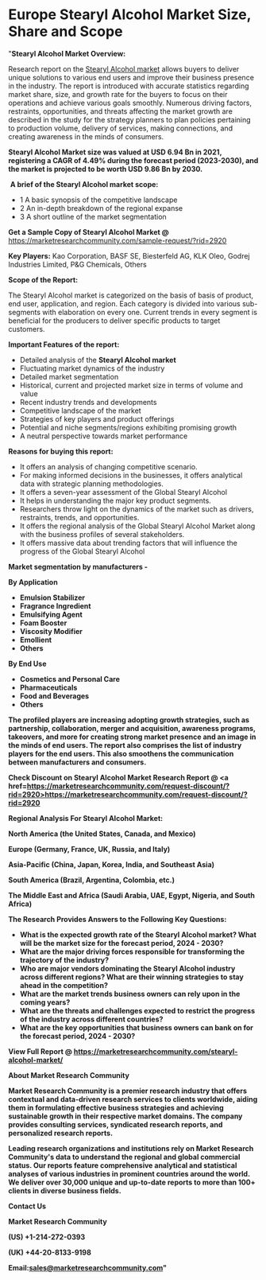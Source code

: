 # Europe Stearyl Alcohol Market Size, Share and Scope
"<strong>Stearyl Alcohol Market Overview:</strong>

Research report on the <a href=https://marketresearchcommunity.com/stearyl-alcohol-market/>Stearyl Alcohol market</a> allows buyers to deliver unique solutions to various end users and improve their business presence in the industry. The report is introduced with accurate statistics regarding market share, size, and growth rate for the buyers to focus on their operations and achieve various goals smoothly. Numerous driving factors, restraints, opportunities, and threats affecting the market growth are described in the study for the strategy planners to plan policies pertaining to production volume, delivery of services, making connections, and creating awareness in the minds of consumers.

<strong>Stearyl Alcohol Market size was valued at USD 6.94 Bn in 2021, registering a CAGR of 4.49% during the forecast period (2023-2030), and the market is projected to be worth USD 9.86 Bn by 2030.</strong>

 <Strong>A brief of the Stearyl Alcohol market scope:</Strong>
<ul>
 <li>1  A basic synopsis of the competitive landscape</li>
 <li>2  An in-depth breakdown of the regional expanse</li>
 <li>3  A short outline of the market segmentation</li>
</ul>
<strong>Get a Sample Copy of Stearyl Alcohol Market @ </b></strong><a href=https://marketresearchcommunity.com/sample-request/?rid=2920><u>https://marketresearchcommunity.com/sample-request/?rid=2920</u></a>

<strong>Key Players:</strong> 
Kao Corporation, BASF SE, Biesterfeld AG, KLK Oleo, Godrej Industries Limited, P&amp;G Chemicals, Others

<strong>Scope of the Report:</strong>

The Stearyl Alcohol market is categorized on the basis of basis of product, end user, application, and region. Each category is divided into various sub-segments with elaboration on every one. Current trends in every segment is beneficial for the producers to deliver specific products to target customers.

<strong><b>Important Features of the report:</b></strong>
<ul>
  <li>Detailed analysis of the <strong><b>Stearyl Alcohol </b></strong><strong><b>market</b></strong></li>
  <li>Fluctuating market dynamics of the industry</li>
  <li>Detailed market segmentation</li>
  <li>Historical, current and projected market size in terms of volume and value</li>
  <li>Recent industry trends and developments</li>
  <li>Competitive landscape of the market</li>
  <li>Strategies of key players and product offerings</li>
  <li>Potential and niche segments/regions exhibiting promising growth</li>
  <li>A neutral perspective towards market performance</li>
</ul>
<strong><b>Reasons for buying this report:</b></strong>
<ul>
  <li>It offers an analysis of changing competitive scenario.</li>
  <li>For making informed decisions in the businesses, it offers analytical data with strategic planning methodologies.</li>
  <li>It offers a seven-year assessment of the Global Stearyl Alcohol</li>
  <li>It helps in understanding the major key product segments.</li>
  <li>Researchers throw light on the dynamics of the market such as drivers, restraints, trends, and opportunities.</li>
  <li>It offers the regional analysis of the Global Stearyl Alcohol Market along with the business profiles of several stakeholders.</li>
  <li>It offers massive data about trending factors that will influence the progress of the Global Stearyl Alcohol</li>
</ul>

<strong>Market segmentation by manufacturers -</strong>


<strong><strong>By Application</strong></h4>
<ul>
 	<li>Emulsion Stabilizer</li>
 	<li>Fragrance Ingredient</li>
 	<li>Emulsifying Agent</li>
 	<li>Foam Booster</li>
 	<li>Viscosity Modifier</li>
 	<li>Emollient</li>
 	<li>Others</li>
</ul>
<strong><strong>By End Use</strong></h4>
<ul>
 	<li>Cosmetics and Personal Care</li>
 	<li>Pharmaceuticals</li>
 	<li>Food and Beverages</li>
 	<li>Others</li>
</ul>

The profiled players are increasing adopting growth strategies, such as partnership, collaboration, merger and acquisition, awareness programs, takeovers, and more for creating strong market presence and an image in the minds of end users. The report also comprises the list of industry players for the end users. This also smoothens the communication between manufacturers and consumers.

<strong><b>Check Discount on Stearyl Alcohol Market Research Report @ </b></strong><a href=https://marketresearchcommunity.com/request-discount/?rid=2920><u>https://marketresearchcommunity.com/request-discount/?rid=2920</u></a>

<strong>Regional Analysis For Stearyl Alcohol Market:</strong>

<strong>North America</strong> (the United States, Canada, and Mexico)

<strong>Europe</strong> (Germany, France, UK, Russia, and Italy)

<strong>Asia-Pacific</strong> (China, Japan, Korea, India, and Southeast Asia)

<strong>South America</strong> (Brazil, Argentina, Colombia, etc.)

<strong>The Middle East and Africa</strong> (Saudi Arabia, UAE, Egypt, Nigeria, and South Africa)

<strong>The Research Provides Answers to the Following Key Questions:</strong>
<ul>
 	<li>What is the expected growth rate of the Stearyl Alcohol market? What will be the market size for the forecast period, 2024 - 2030?</li>
 	<li>What are the major driving forces responsible for transforming the trajectory of the industry?</li>
 	<li>Who are major vendors dominating the Stearyl Alcohol industry across different regions? What are their winning strategies to stay ahead in the competition?</li>
 	<li>What are the market trends business owners can rely upon in the coming years?</li>
 	<li>What are the threats and challenges expected to restrict the progress of the industry across different countries?</li>
 	<li>What are the key opportunities that business owners can bank on for the forecast period, 2024 - 2030?</li>
</ul>

<strong>View Full Report @</strong> <a href=https://marketresearchcommunity.com/stearyl-alcohol-market/>https://marketresearchcommunity.com/stearyl-alcohol-market/</a>

<strong>About Market Research Community</strong>

Market Research Community is a premier research industry that offers contextual and data-driven research services to clients worldwide, aiding them in formulating effective business strategies and achieving sustainable growth in their respective market domains. The company provides consulting services, syndicated research reports, and personalized research reports.

Leading research organizations and institutions rely on Market Research Community's data to understand the regional and global commercial status. Our reports feature comprehensive analytical and statistical analyses of various industries in prominent countries around the world. We deliver over 30,000 unique and up-to-date reports to more than 100+ clients in diverse business fields.

<strong>Contact Us</strong>

<strong>Market Research Community</strong>

(US) +1-214-272-0393

(UK) +44-20-8133-9198

<strong>Email:</strong>sales@marketresearchcommunity.com"
